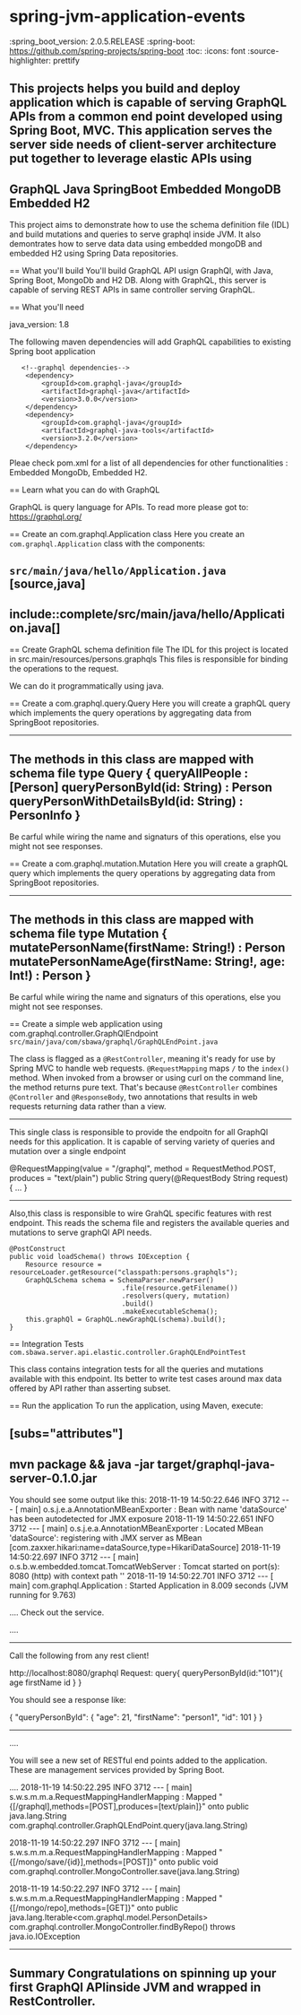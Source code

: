 # spring-jvm-application-events

:spring_boot_version: 2.0.5.RELEASE
:spring-boot: https://github.com/spring-projects/spring-boot
:toc:
:icons: font
:source-highlighter: prettify

This projects helps you build and deploy application which is capable of serving GraphQL APIs from a common end point developed using Spring Boot, MVC. 
This application serves the server side needs of client-server architecture put together to leverage elastic APIs using
----
GraphQL
Java 
SpringBoot 
Embedded MongoDB
Embedded H2
----

This project aims to demonstrate how to use the schema definition file (IDL) and build mutations and queries to serve graphql inside JVM. 
It also demontrates how to serve data data using embedded mongoDB and embedded H2 using Spring Data repositories.

== What you'll build
You'll build GraphQL API  usign GraphQl, with Java, Spring Boot, MongoDb and H2 DB. 
Along with GraphQL, this server is capable of serving REST APIs in same controller serving GraphQL.


== What you'll need

java_version: 1.8

The following maven dependencies will add GraphQL capabilities to existing Spring boot application

       <!--graphql dependencies-->
        <dependency>
            <groupId>com.graphql-java</groupId>
            <artifactId>graphql-java</artifactId>
            <version>3.0.0</version>
        </dependency>
        <dependency>
            <groupId>com.graphql-java</groupId>
            <artifactId>graphql-java-tools</artifactId>
            <version>3.2.0</version>
        </dependency>


Pleae check pom.xml for a list of all dependencies for other functionalities : 
Embedded MongoDb, Embedded H2.

== Learn what you can do with GraphQL

GraphQL is query language for APIs. To read more please got to:
https://graphql.org/



== Create an com.graphql.Application class
Here you create an `com.graphql.Application` class with the components:

`src/main/java/hello/Application.java`
[source,java]
----
include::complete/src/main/java/hello/Application.java[]
----

== Create GraphQL schema definition file
The IDL for this project is located in src.main/resources/persons.graphqls
This files is responsible for binding the operations to the request.

We can do it programmatically using java. 

== Create a com.graphql.query.Query
Here you will create a graphQL query which implements the query operations by aggregating data from SpringBoot repositories. 

----
The methods in this class are mapped with schema file
type Query {
    queryAllPeople : [Person]
    queryPersonById(id: String) : Person
    queryPersonWithDetailsById(id: String) : PersonInfo
}
----
Be carful while wiring the name and signaturs of this operations, else you might not see responses. 

== Create a com.graphql.mutation.Mutation
Here you will create a graphQL query which implements the query operations by aggregating data from SpringBoot repositories. 

----
The methods in this class are mapped with schema file
type Mutation {
  mutatePersonName(firstName: String!) : Person
  mutatePersonNameAge(firstName: String!, age: Int!) : Person
}
----
Be carful while wiring the name and signaturs of this operations, else you might not see responses. 



== Create a simple web application using com.graphql.controller.GraphQlEndpoint
`src/main/java/com/sbawa/graphql/GraphQLEndPoint.java`

The class is flagged as a `@RestController`, meaning it's ready for use by Spring MVC to handle web requests. 
`@RequestMapping` maps `/` to the `index()` method. When invoked from a browser or using curl on the command line, the method returns pure text. That's because `@RestController` combines `@Controller` and `@ResponseBody`, two annotations that results in web requests returning data rather than a view.


----
This single class is responsible to provide the endpoitn for all GraphQl needs for this application.
It is capable of serving variety of queries and mutation over a single endpoint
   
   @RequestMapping(value = "/graphql", method = RequestMethod.POST, produces = "text/plain")
   public String query(@RequestBody String request) {
      ...
   }


----
 
Also,this class is responsible to wire GrahQL specific features with rest endpoint.
This reads the schema file and registers the available queries and mutations to serve graphQl API needs. 


    @PostConstruct
    public void loadSchema() throws IOException {
        Resource resource = resourceLoader.getResource("classpath:persons.graphqls");
        GraphQLSchema schema = SchemaParser.newParser()
                                .file(resource.getFilename())
                                .resolvers(query, mutation)
                                .build()
                                .makeExecutableSchema();
        this.graphQl = GraphQL.newGraphQL(schema).build();
    }

== Integration Tests
`com.sbawa.server.api.elastic.controller.GraphQLEndPointTest` 

This class contains integration tests for all the queries and mutations available with this endpoint. 
Its better to write test cases around max data offered by API rather than asserting subset.


== Run the application
To run the application, using Maven, execute:


[subs="attributes"]
----
mvn package && java -jar target/graphql-java-server-0.1.0.jar
----

You should see some output like this:
2018-11-19 14:50:22.646  INFO 3712 --- [           main] o.s.j.e.a.AnnotationMBeanExporter        : Bean with name 'dataSource' has been autodetected for JMX exposure
2018-11-19 14:50:22.651  INFO 3712 --- [           main] o.s.j.e.a.AnnotationMBeanExporter        : Located MBean 'dataSource': registering with JMX server as MBean [com.zaxxer.hikari:name=dataSource,type=HikariDataSource]
2018-11-19 14:50:22.697  INFO 3712 --- [           main] o.s.b.w.embedded.tomcat.TomcatWebServer  : Tomcat started on port(s): 8080 (http) with context path ''
2018-11-19 14:50:22.701  INFO 3712 --- [           main] com.graphql.Application                  : Started Application in 8.009 seconds (JVM running for 9.763)

....
Check out the service.

....

----
Call the following from any rest client!

http://localhost:8080/graphql
Request: 
query{
	queryPersonById(id:"101"){
		age
        firstName
        id
	}
}


You should see a response like: 

{
    "queryPersonById": {
        "age": 21,
        "firstName": "person1",
        "id": 101
    }
}

----

....


You will see a new set of RESTful end points added to the application. These are management services provided by Spring Boot.

....
2018-11-19 14:50:22.295  INFO 3712 --- [           main] s.w.s.m.m.a.RequestMappingHandlerMapping : Mapped "{[/graphql],methods=[POST],produces=[text/plain]}" onto public java.lang.String com.graphql.controller.GraphQLEndPoint.query(java.lang.String)

2018-11-19 14:50:22.297  INFO 3712 --- [           main] s.w.s.m.m.a.RequestMappingHandlerMapping : Mapped "{[/mongo/save/{id}],methods=[POST]}" onto public void com.graphql.controller.MongoController.save(java.lang.String)

2018-11-19 14:50:22.297  INFO 3712 --- [           main] s.w.s.m.m.a.RequestMappingHandlerMapping : Mapped "{[/mongo/repo],methods=[GET]}" onto public java.lang.Iterable<com.graphql.model.PersonDetails> com.graphql.controller.MongoController.findByRepo() throws java.io.IOException

----
 Summary
Congratulations on spinning up your first GraphQl APIinside JVM and wrapped in RestController.
----
